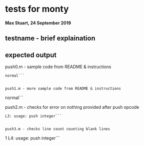 # tests for monty
#### Max Stuart, 24 September 2019

## testname - brief explaination
## expected output


push0.m - sample code from README & instructions
```
normal```


push1.m - more sample code from README & instructions
```
normal```


push2.m - checks for error on nothing provided after push opcode

```
L3: usage: push integer```


push3.m - checks line count counting blank lines
```
1
L4: usage: push integer```


